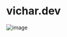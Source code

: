 # vichar.dev


![image](https://github.com/user-attachments/assets/15de7863-36a9-4b53-bceb-37fd6456987c)
